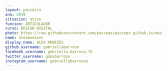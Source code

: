 ```yaml
---
layout: pacceiro
ano: 2019
situacion: ativo
funcion: ARTICULADOR
curso: DESIGN DIGITAL
photo: https://raw.githubusercontent.com/pacceqx/pacceqx.github.io/master/assets/pic/bolsistas/pacce (1).png
name: alexmenezes
display_name: ALEX MENEZES 
github_username: gabriellabarroso
facebook_username: gabriella.barroso.75
twitter_username: gabsbarroso
instagram_username: gabriellabarrosoo
---
```


